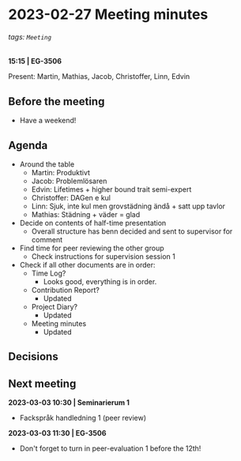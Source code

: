 # 2023-02-27 Meeting minutes
###### tags: `Meeting`
**15:15 | EG-3506**

Present: Martin, Mathias, Jacob, Christoffer, Linn, Edvin

## Before the meeting
* Have a weekend!

## Agenda
* Around the table
    * Martin: Produktivt
    * Jacob: Problemlösaren
    * Edvin: Lifetimes + higher bound trait semi-expert
    * Christoffer: DAGen e kul
    * Linn: Sjuk, inte kul men grovstädning ändå + satt upp tavlor
    * Mathias: Städning + väder = glad 
* Decide on contents of half-time presentation
    * Overall structure has benn decided and sent to supervisor for comment
* Find time for peer reviewing the other group
  * Check instructions for supervision session 1
* Check if all other documents are in order:
  * Time Log?
    * Looks good, everything is in order.
  * Contribution Report?
    * Updated
  * Project Diary?
    * Updated
  * Meeting minutes
    * Updated

## Decisions


## Next meeting
**2023-03-03 10:30 | Seminarierum 1**
* Fackspråk handledning 1 (peer review)


**2023-03-03 11:30 | EG-3506**

* Don't forget to turn in peer-evaluation 1 before the 12th! 
